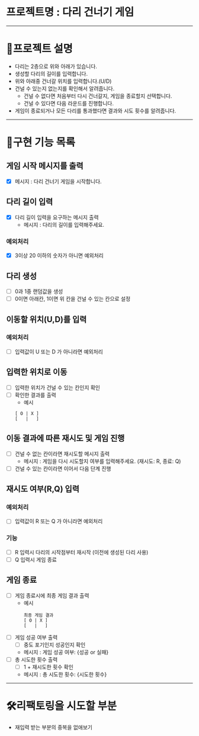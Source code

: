 # 프로젝트명 : 다리 건너기 게임

---

# 📖프로젝트 설명

- 다리는 2층으로 위와 아래가 있습니다.
- 생성할 다리의 길이를 입력합니다.
- 위와 아래중 건너갈 위치를 입력합니다.(U/D)
- 건널 수 있는지 없는지를 확인해서 알려줍니다.
    - 건널 수 없다면 처음부터 다시 건너갈지, 게임을 종료할지 선택합니다.
    - 건널 수 있다면 다음 라운드를 진행합니다.
- 게임이 종료되거나 모든 다리를 통과했다면 결과와 시도 횟수를 알려줍니다.

---

# 📄구현 기능 목록

## 게임 시작 메시지를 출력

- [x] 메시지 : 다리 건너기 게임을 시작합니다.

## 다리 길이 입력

- [x] 다리 길이 입력을 요구하는 메시지 출력
    - 메시지 : 다리의 길이를 입력해주세요.

### 예외처리

- [x] 3이상 20 이하의 숫자가 아니면 예외처리

## 다리 생성

- [ ] 0과 1중 랜덤값을 생성
- [ ] 0이면 아래칸, 1이면 위 칸을 건널 수 있는 칸으로 설정

## 이동할 위치(U,D)를 입력

### 예외처리

- [ ] 입력값이 U 또는 D 가 아니라면 예외처리

## 입력한 위치로 이동

- [ ] 입력한 위치가 건널 수 있는 칸인지 확인
- [ ] 확인한 결과를 출력
    - 예시
  ``` 
  [ O | X ]
  [   |   ]
  ```

## 이동 결과에 따른 재시도 및 게임 진행

- [ ] 건널 수 없는 칸이라면 재시도할 메시지 출력
    - 메시지 : 게임을 다시 시도할지 여부를 입력해주세요. (재시도: R, 종료: Q)
- [ ] 건널 수 있는 칸이라면 이어서 다음 단계 진행

## 재시도 여부(R,Q) 입력

### 예외처리

- [ ] 입력값이 R 또는 Q 가 아니라면 예외처리

### 기능

- [ ] R 입력시 다리의 시작점부터 재시작 (이전에 생성된 다리 사용)
- [ ] Q 입력시 게임 종료

## 게임 종료

- [ ] 게임 종료시에 최종 게임 결과 출력
    - 예시
      ``` 
      최종 게임 결과
      [ O | X ]
      [   |   ]
      ```
- [ ] 게임 성공 여부 출력
    - [ ] 중도 포기인지 성공인지 확인
    - 메시지 : 게임 성공 여부: {성공 or 실패}
- [ ] 총 시도한 횟수 출력
    - [ ] 1 + 재시도한 횟수 확인
    - 메시지 : 총 시도한 횟수: {시도한 횟수}

---

# 🛠리팩토링을 시도할 부분

- 재입력 받는 부분의 중복을 없애보기

